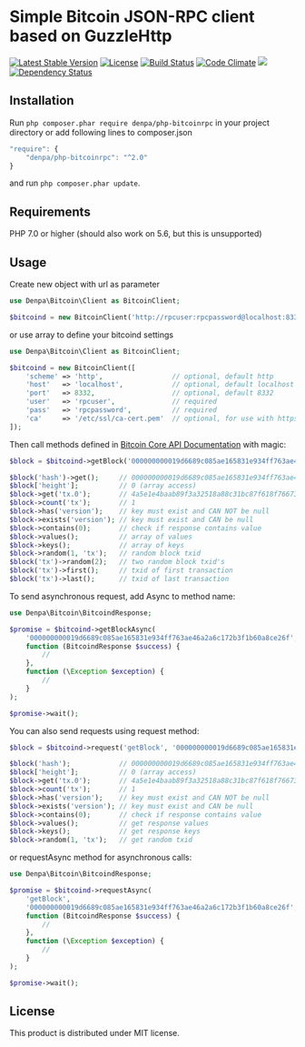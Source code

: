 # Simple Bitcoin JSON-RPC client based on GuzzleHttp

[![Latest Stable Version](https://poser.pugx.org/denpa/php-bitcoinrpc/v/stable)](https://packagist.org/packages/denpa/php-bitcoinrpc) [![License](https://poser.pugx.org/denpa/php-bitcoinrpc/license)](https://packagist.org/packages/denpa/php-bitcoinrpc) [![Build Status](https://travis-ci.org/denpamusic/php-bitcoinrpc.svg)](https://travis-ci.org/denpamusic/php-bitcoinrpc) [![Code Climate](https://codeclimate.com/github/denpamusic/php-bitcoinrpc/badges/gpa.svg)](https://codeclimate.com/github/denpamusic/php-bitcoinrpc) <a href="https://codeclimate.com/github/denpamusic/php-bitcoinrpc/coverage"><img src="https://codeclimate.com/github/denpamusic/php-bitcoinrpc/badges/coverage.svg" /></a> [![Dependency Status](https://www.versioneye.com/user/projects/58833bfce25f5900365362cf/badge.svg?style=rounded)](https://www.versioneye.com/user/projects/58833bfce25f5900365362cf)

## Installation
Run ```php composer.phar require denpa/php-bitcoinrpc``` in your project directory or add following lines to composer.json
```javascript
"require": {
    "denpa/php-bitcoinrpc": "^2.0"
}
```
and run ```php composer.phar update```.

## Requirements
PHP 7.0 or higher (should also work on 5.6, but this is unsupported)

## Usage
Create new object with url as parameter
```php
use Denpa\Bitcoin\Client as BitcoinClient;

$bitcoind = new BitcoinClient('http://rpcuser:rpcpassword@localhost:8332/');
```
or use array to define your bitcoind settings
```php
use Denpa\Bitcoin\Client as BitcoinClient;

$bitcoind = new BitcoinClient([
    'scheme' => 'http',                 // optional, default http
    'host'   => 'localhost',            // optional, default localhost
    'port'   => 8332,                   // optional, default 8332
    'user'   => 'rpcuser',              // required
    'pass'   => 'rpcpassword',          // required
    'ca'     => '/etc/ssl/ca-cert.pem'  // optional, for use with https scheme
]);
```
Then call methods defined in [Bitcoin Core API Documentation](https://bitcoin.org/en/developer-reference#bitcoin-core-apis) with magic:
```php
$block = $bitcoind->getBlock('000000000019d6689c085ae165831e934ff763ae46a2a6c172b3f1b60a8ce26f');

$block('hash')->get();     // 000000000019d6689c085ae165831e934ff763ae46a2a6c172b3f1b60a8ce26f
$block['height'];          // 0 (array access)
$block->get('tx.0');       // 4a5e1e4baab89f3a32518a88c31bc87f618f76673e2cc77ab2127b7afdeda33b
$block->count('tx');       // 1
$block->has('version');    // key must exist and CAN NOT be null
$block->exists('version'); // key must exist and CAN be null
$block->contains(0);       // check if response contains value
$block->values();          // array of values
$block->keys();            // array of keys
$block->random(1, 'tx');   // random block txid
$block('tx')->random(2);   // two random block txid's
$block('tx')->first();     // txid of first transaction
$block('tx')->last();      // txid of last transaction
```
To send asynchronous request, add Async to method name:
```php
use Denpa\Bitcoin\BitcoindResponse;

$promise = $bitcoind->getBlockAsync(
    '000000000019d6689c085ae165831e934ff763ae46a2a6c172b3f1b60a8ce26f',
    function (BitcoindResponse $success) {
        //
    },
    function (\Exception $exception) {
        //
    }
);

$promise->wait();
```

You can also send requests using request method:
```php
$block = $bitcoind->request('getBlock', '000000000019d6689c085ae165831e934ff763ae46a2a6c172b3f1b60a8ce26f');

$block('hash');            // 000000000019d6689c085ae165831e934ff763ae46a2a6c172b3f1b60a8ce26f
$block['height'];          // 0 (array access)
$block->get('tx.0');       // 4a5e1e4baab89f3a32518a88c31bc87f618f76673e2cc77ab2127b7afdeda33b
$block->count('tx');       // 1
$block->has('version');    // key must exist and CAN NOT be null
$block->exists('version'); // key must exist and CAN be null
$block->contains(0);       // check if response contains value
$block->values();          // get response values
$block->keys();            // get response keys
$block->random(1, 'tx');   // get random txid

```
or requestAsync method for asynchronous calls:
```php
use Denpa\Bitcoin\BitcoindResponse;

$promise = $bitcoind->requestAsync(
    'getBlock',
    '000000000019d6689c085ae165831e934ff763ae46a2a6c172b3f1b60a8ce26f',
    function (BitcoindResponse $success) {
        //
    },
    function (\Exception $exception) {
        //
    }
);

$promise->wait();
```

## License

This product is distributed under MIT license.
